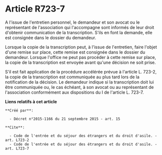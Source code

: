 # Article R723-7

A l'issue de l'entretien personnel, le demandeur et son avocat ou le représentant de l'association qui l'accompagne sont
informés de leur droit d'obtenir communication de la transcription. S'ils en font la demande, elle est consignée dans le
dossier du demandeur. 

Lorsque la copie de la transcription peut, à l'issue de l'entretien, faire l'objet d'une remise sur place, cette remise est
consignée dans le dossier du demandeur. Lorsque l'office ne peut pas procéder à cette remise sur place, la copie de la
transcription est envoyée avant qu'une décision ne soit prise. 

S'il est fait application de la procédure accélérée prévue à l'article L. 723-2, la copie de la transcription est communiquée
au plus tard lors de la notification de la décision. Le demandeur indique si la transcription doit lui être communiquée ou,
le cas échéant, à son avocat ou au représentant de l'association conformément aux dispositions du I de l'article L. 723-7.

**Liens relatifs à cet article**

	**Créé par**:

	  - Décret n°2015-1166 du 21 septembre 2015 - art. 15

	**Cite**:

	  - Code de l'entrée et du séjour des étrangers et du droit d'asile. - art. L723-2
	  - Code de l'entrée et du séjour des étrangers et du droit d'asile. - art. L723-7
